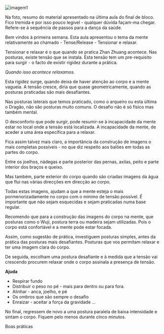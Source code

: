 ![imagem1](imagem1.jpg)

Na foto, resumo do material apresentado na última aula do final de bloco. Fico tremida e por isso pouco legível - qualquer dúvida façam-ma chegar. Refere-se à sequência de passos para a dança da saúde.

Bem vindos à primeira semana. Esta aula apresentou o tema da mente relativamente ao chamado - Tense/Release - Tensionar e relaxar. 

Tensionar e relaxar é o que quando se pratica Zhan Zhuang acontece. Nas posturas, existe tensão que se instala. Esta tensão tem um pre-requisito para surgir - o facto de existir rigidez durante a prática. 

*Quando isso acontece relaxamos.*

Esta rigidez surge, quando deixa de haver atenção ao corpo e a mente vagueia. A tensão cresce, diria que quase geometricamente, quando as posturas praticadas são mais desafiantes. 

Nas posturas laterais que temos praticado, como o arqueiro ou esta última o Dragão, não são posturas muito comuns. O desafio não é só físico mas também mental. 

O desconforto que pode surgir, pode resumir-se à incapacidade da mente estar no local onde a tensão está localizada. A incapacidade da mente, de aceder a uma área específica para a relaxar.

Fica assim talvez mais claro, a importância da construção de imagens o mais completas possíveis - no que diz respeito aos balões em todas as partes do corpo. 

Entre os joelhos, nádegas e parte posterior das pernas, axilas, peito e parte interior dos braços e queixo. 

Mas também, parte exterior do corpo quando são criadas imagens da água que flui nas várias direcções em direcção ao corpo. 

Todas estas imagens, ajudam a que a mente esteja o mais pormenorizadamente no corpo  com o mínimo de tensão possível. É importante que não sejam esquecidas e sejam praticadas numa base regular. 

Recomendo que para a construção das imagens do corpo na mente, que posturas como o Wuji, postura terra ou madeira sejam utilizadas. Pois o corpo está confortável e a mente pode estar focada. 

Assim, como sugestão de prática, investiguem posturas simples, antes da prática das posturas mais desafiantes. Posturas que vos permitam relaxar e ter uma imagem clara do corpo.

De seguida, escolham uma postura desafiante e à medida que a tensão vai crescendo procurem relaxar onde o corpo assinala a presença de tensão.

**Ajuda**

+ Respirar fundo 
+ Distribuir o peso no pé - mais para dentro ou para fora.
+ Alinhar - anca, joelho, e pé
+ Os ombros que são sempre o desafio 
+ Enraizar - aceitar a força da gravidade
…

No final, regressem de novo a uma postura paralela de baixa intensidade e sintam o corpo. Fiquem pelo menos durante cinco minutos.

Boas práticas
